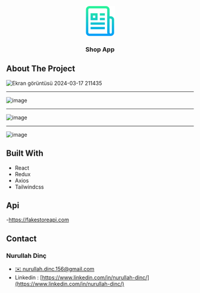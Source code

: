 


<div align="center">
  <a href="https://github.com/github_username/repo_name">
    <img src="https://raw.githubusercontent.com/enesdmc0/react-country-info/main/images/logo.png" alt="Logo" width="80" height="80">
  </a>
<h3 align="center">Shop App</h3>
</div>



## About The Project
 
 
![Ekran görüntüsü 2024-03-17 211435](https://github.com/NurullahDnc/e-commerce-shoe/assets/150585098/7787bf45-f131-4ee2-9b4c-c62154fcedab)

  <hr/>
  
![image](https://github.com/NurullahDnc/Search-App/assets/150585098/4ec6ae23-3660-4dd8-9f89-6737dd87f38f)
  <hr/>

![image](https://github.com/NurullahDnc/Search-App/assets/150585098/7a1cf847-8396-4f08-9a6c-af0ffbb41294)
  <hr/>

![image](https://github.com/NurullahDnc/Search-App/assets/150585098/b7982c7c-aeda-4ed6-8816-8d817d7447d9)


  ## Built With
  - React
  - Redux
  - Axios
  - Tailwindcss
    

  ## Api
  -https://fakestoreapi.com
    
  
  ## Contact

  ### Nurullah Dinç

  - [ ✉️ nurullah.dinc.156@gmail.com]()
  - Linkedin : [https://www.linkedin.com/in/nurullah-dinc/](https://www.linkedin.com/in/nurullah-dinc/)
